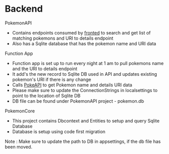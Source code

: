 # Backend

PokemonAPI
  - Contains endpoints consumed by [fronted](https://github.com/Sid-chudasama/Headversity-Frontend) to search and get list of matching pokemons and URI to details endpoint
  - Also has a Sqlite database that has the pokemon name and URI data
  
Function App
  - Function app is set up to run every night at 1 am to pull pokemons name and the URI to details endpoint
  - It add's the new record to Sqlite DB used in API and updates existing pokemon's URI if there is any change
  - Calls [PokeAPI](https://pokeapi.co/docs/v2#pokemon) to get Pokemon name and details URI data
  - Please make sure to update the ConnectionStrings in localsettings to point to the location of Sqlite DB
  - DB file can be found under PokemonAPI project - pokemon.db
  
PokemonCore
  - This project contains Dbcontext and Entities to setup and query Sqlite Database
  - Database is setup using code first migration

Note : Make sure to update the path to DB in appsettings, if the db file has been moved.

